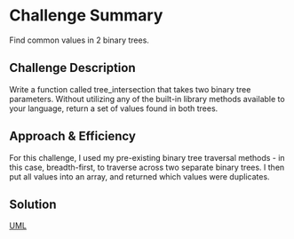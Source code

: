 # Challenge Summary
Find common values in 2 binary trees.

## Challenge Description
Write a function called tree_intersection that takes two binary tree parameters.
Without utilizing any of the built-in library methods available to your language, return a set of values found in both trees.

## Approach & Efficiency
For this challenge, I used my pre-existing binary tree traversal methods - in this case, breadth-first, to traverse across two separate binary trees. I then put all values into an array, and returned which values were duplicates.

## Solution
[UML](../assets/tree-intersection.jpg)